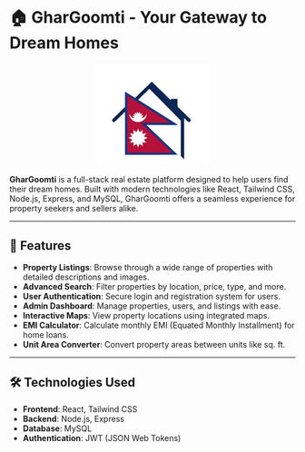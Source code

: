 # 🏠 GharGoomti - Your Gateway to Dream Homes

<div align="center">
  <img src="https://github.com/sampanna17/GharGoomti/raw/main/frontend/src/assets/LOGO.png" alt="GharGoomti Logo" width="200">
</div>

**GharGoomti** is a full-stack real estate platform designed to help users find their dream homes. Built with modern technologies like React, Tailwind CSS, Node.js, Express, and MySQL, GharGoomti offers a seamless experience for property seekers and sellers alike.

---

## 🌟 Features

- **Property Listings**: Browse through a wide range of properties with detailed descriptions and images.
- **Advanced Search**: Filter properties by location, price, type, and more.
- **User Authentication**: Secure login and registration system for users.
- **Admin Dashboard**: Manage properties, users, and listings with ease.
- **Interactive Maps**: View property locations using integrated maps.
- **EMI Calculator**: Calculate monthly EMI (Equated Monthly Installment) for home loans.
- **Unit Area Converter**: Convert property areas between units like sq. ft.


---

## 🛠️ Technologies Used

- **Frontend**: React, Tailwind CSS
- **Backend**: Node.js, Express
- **Database**: MySQL
- **Authentication**: JWT (JSON Web Tokens)





